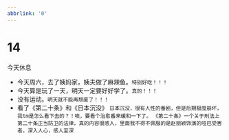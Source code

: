 ```yaml
---
abbrlink: '0'
---
```

# 14

今天休息

* 今天周六，去了姨妈家，姨夫做了麻辣鱼。`特别好吃！！！`
* 今天算是玩了一天，明天一定要好好学了。`真的！！！`
* 没有运动。`明天就不能再颓废了！！！`
* 看了《第二十条》和《日本沉没》
`日本沉没，很有人性的番剧，但是后期极度崩坏，我tm是怎么看下去的？！唉，要看个治愈番来缓和一下了。`
`《第二十条》一个关于刑法上第二十条正当防卫的法律，真的内容很感人，里面我不得不佩服的是赵丽颖饰演的哑巴受害者，深入人心，感人至深`

